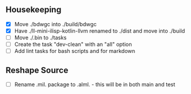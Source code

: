 ## Housekeeping

- [X] Move ./bdwgc into ./build/bdwgc
- [X] Have ./ll-mini-ilisp-kotlin-llvm renamed to ./dist and move into ./build
- [ ] Move ./.bin to ./tasks
- [ ] Create the task "dev-clean" with an "all" option
- [ ] Add lint tasks for bash scripts and for markdown

## Reshape Source

- [ ] Rename .mil. package to .alml. - this will be in both main and test

